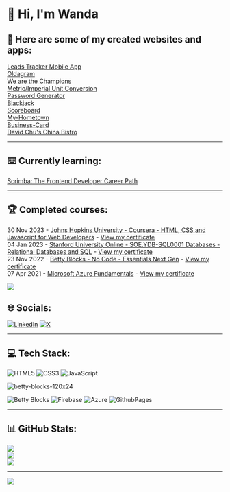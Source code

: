 # 👋 Hi, I'm Wanda 

## 💫 Here are some of my created websites and apps:
[Leads Tracker Mobile App](https://wvdh.github.io/Leads-Tracker-App/)<br>
[Oldagram](https://wvdh.github.io/Oldagram/)<br>
[We are the Champions](https://wvdh.github.io/we-are-the-champions/)<br>
[Metric/Imperial Unit Conversion](https://wvdh.github.io/unit-converter/)<br>
[Password Generator](https://wvdh.github.io/Password-Generator/)<br>
[Blackjack](https://wvdh.github.io/Blackjack/)<br>
[Scoreboard](https://wvdh.github.io/Scoreboard/)<br>
[My-Hometown](https://wvdh.github.io/My-Hometown/)<br>
[Business-Card](https://wvdh.github.io/business-card/)<br>
[David Chu's China Bistro](https://wvdh.github.io/module5-solution/)<br> 

---
## ⌨️ Currently learning:
[Scrimba: The Frontend Developer Career Path](https://scrimba.com/learn/frontend)<br>

---
## 🏆 Completed courses:
30 Nov 2023 - [Johns Hopkins University - Coursera - HTML, CSS and Javascript for Web Developers](https://www.coursera.org/learn/html-css-javascript-for-web-developers#modules) - [View my certificate](https://www.coursera.org/account/accomplishments/verify/HBV4AKU4ECVA)<br>
04 Jan 2023 - [Stanford University Online - SOE.YDB-SQL0001 Databases - Relational Databases and SQL](https://learning.edx.org/course/course-v1:StanfordOnline+SOE.YDB-SQL0001+2T2020/home) - [View my certificate](https://courses.edx.org/certificates/4491ccdbeb4f456e8f7c316ac0dc37da)<br>
23 Nov 2022 - [Betty Blocks - No Code - Essentials Next Gen](https://betty-exam.betty.app/home) - [View my certificate](https://betty-exam.betty.app/badge/no-code-essentials-nextgen/75a7a859-fcf3-4e45-8bcc-356288f7a24a/BBDBBAAB559D)<br>
07 Apr 2021 - [Microsoft Azure Fundamentals](https://learn.microsoft.com/en-us/credentials/certifications/azure-fundamentals/?practice-assessment-type=certification) - [View my certificate](https://www.credly.com/badges/71c16e09-8417-4857-9c25-81f181ad775b/linked_in)<br>

</p><p dir="auto"><animated-image data-catalyst=""><img src="https://user-images.githubusercontent.com/73097560/115834477-dbab4500-a447-11eb-908a-139a6edaec5c.gif" style="max-width: 30%; display: inline-block;" data-target="animated-image.originalImage"></a></p>

## 🌐 Socials:
[![LinkedIn](https://img.shields.io/badge/LinkedIn-%230077B5.svg?logo=linkedin&logoColor=white)](https://linkedin.com/in/wandavandenhoogen/) [![X](https://img.shields.io/badge/X-black.svg?logo=X&logoColor=white)](https://x.com/Wanda_vd_Hoogen) 

---
## 💻 Tech Stack:
![HTML5](https://img.shields.io/badge/html5-%23E34F26.svg?style=flat&logo=html5&logoColor=white) ![CSS3](https://img.shields.io/badge/css3-%231572B6.svg?style=flat&logo=css3&logoColor=white) ![JavaScript](https://img.shields.io/badge/javascript-%23323330.svg?style=flat&logo=javascript&logoColor=%23F7DF1E)

![betty-blocks-120x24](https://github.com/wvdh/wvdh/assets/16451862/40db570a-3403-4a83-9636-9ef9be36a296)


![Betty Blocks](https://avatars.githubusercontent.com/u/3342954?s=23&v=4) ![Firebase](https://img.shields.io/badge/firebase-%23039BE5.svg?style=flat&logo=firebase) ![Azure](https://img.shields.io/badge/azure-%230072C6.svg?style=flat&logo=microsoftazure&logoColor=white) ![GithubPages](https://img.shields.io/badge/github%20pages-121013?style=flat&logo=github&logoColor=white) 

---
## 📊 GitHub Stats:
![](https://github-readme-stats.vercel.app/api?username=wvdh&theme=dark&hide_border=false&include_all_commits=true&count_private=true)<br/>
![](https://github-readme-streak-stats.herokuapp.com/?user=wvdh&theme=dark&hide_border=false)<br/>
![](https://github-readme-stats.vercel.app/api/top-langs/?username=wvdh&theme=dark&hide_border=false&include_all_commits=true&count_private=true&layout=compact)

---
[![](https://visitcount.itsvg.in/api?id=wvdh&icon=0&color=1)](https://visitcount.itsvg.in)

<!-- Proudly created with GPRM ( https://gprm.itsvg.in ) -->

